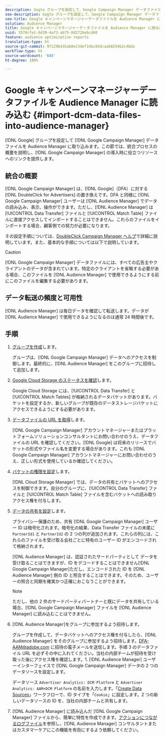 ```yaml
---
description: Gogle グループを設定して、Google Campaign Manager データファイルを Audience Manager に取り込みます。この節では、統合プロセスの概要を説明し、Google Campaign Manager の導入時に役立つリソースへのリンクを提供します。
seo-description: Gogle グループを設定して、Google Campaign Manager データファイルを Audience Manager に取り込みます。この節では、統合プロセスの概要を説明し、Google Campaign Manager の導入時に役立つリソースへのリンクを提供します。
seo-title: Google キャンペーンマネージャーデータファイルを Audience Manager に読み込む
solution: Audience Manager
title: Google キャンペーンマネージャーデータファイルを Audience Manager に読み込む
uuid: 3578cfe1-6d30-4a73-ab75-8d272bebcd60
feature: audience optimization reports
translation-type: ht
source-git-commit: 97129b435ab8e13def14bc85dcaab8254b2c4bda
workflow-type: ht
source-wordcount: '645'
ht-degree: 100%

---
```



# Google キャンペーンマネージャーデータファイルを Audience Manager に読み込む {#import-dcm-data-files-into-audience-manager}

[!DNL Google] グループを設定して [!DNL Google Campaign Manager] データファイルを Audience Manager に取り込みます。この節では、統合プロセスの概要を説明し、[!DNL Google Campaign Manager] の導入時に役立つリソースへのリンクを提供します。

## 統合の概要

[!DNL Google Campaign Manager] は、[!DNL Google]（DFA）に対する [!DNL DoubleClick for Advertisers] の置き換えです。DFA と同様に [!DNL Google Campaign Manager] ユーザーは [!DNL Audience Manager] でデータの読み込み、表示、操作ができます。ただし、[!DNL Audience Manager] は [!UICONTROL Data Transfer] ファイルと [!UICONTROL Match Table] ファイルに直接アクセスしてインポートすることはできません。これらのファイルをインポートする場合、顧客側での努力が必要になります。

その設定手順については、[DoubleClick Campaign Manager ヘルプ](https://support.google.com/dcm/partner/answer/2941575?hl=ja&amp;ref_topic=6107456)で詳細に説明しています。また、基本的な手順については以下で説明しています。

>[!CAUTION]
>
>[!DNL Google Campaign Manager] データファイルには、すべての広告主やクライアントのデータが含まれています。特定のクライアントを省略する必要がある場合、このファイルを [!DNL Audience Manager] で使用できるようにする前にこのファイルを編集する必要があります。

## データ転送の頻度と可用性

[!DNL Audience Manager] は毎日データを確認して転送します。データが [!DNL Audience Manager] で使用できるようになるのは通常 24 時間後です。

## 手順

1. [グループを作成](https://support.google.com/dcm/partner/answer/3370419?hl=ja&amp;ref_topic=6107456)します。

   グループは、[!DNL Google Campaign Manager] データへのアクセスを制御します。最終的に、[!DNL Audience Manager] をこのグループに招待して追加します。

1. [ Google Cloud Storage のステータスを確認](https://support.google.com/dcm/partner/answer/3370481?hl=ja&amp;ref_topic=6107456)します。

   Google Cloud Storage には、[!UICONTROL Data Transfer] と [!UICONTROL Match Tables] が格納されるデータバケットがあります。バケットを設定するか、新しいグループが既存のデータストレージバケットにアクセスできるようにする必要があります。

1. [ データファイルの URL を取得](https://support.google.com/dcm/partner/answer/3370482?hl=ja&amp;ref_topic=6107456)します。

   [!DNL Google Campaign Manager] アカウントマネージャーまたはプラットフォームソリューションコンサルタントにお問い合わせのうえ、データファイルの URL を確認してください。[!DNL Google] は将来のリリースでバケットの形式やファイル名を変更する場合があります。これも [!DNL Google Campaign Manager] アカウントマネージャーにお問い合わせのうえ、正しい形式を使用しているか確認してください。

1. [ バケットの権限を設定](https://cloud.google.com/storage/docs/cloud-console?csw=1#_bucketpermission)します。

   [!DNL Cloud Storage Manager] では、データの共有とバケットへのアクセスを制御できます。自分のグループに、[!UICONTROL Data Transfer] ファイルと [!UICONTROL Match Table] ファイルを含むバケットへの読み取りアクセス権を付与します。

1. [ データの共有を設定](https://support.google.com/dcm/partner/answer/6206106?hl=ja)します。

   プライバシー保護のため、共有 [!DNL Google Campaign Manager] ユーザー ID は暗号化されます。暗号化の結果、Data Transfer ファイルの末尾に `PartnerId1` と `PartnerId2` の 2 つの列が追加されます。これらの列には、これらのファイルを受け取る会社ごとに特有のユーザー ID がエンコードされて格納されます。

   [!DNL Audience Manager] は、認証されたサードパーティとして データを受け取ることはできますが、ID をデコードすることはできません[!DNL Google Campaign Manager]ただし、エンコードされた ID を [!DNL Audience Manager] 側の ID と照合することはできます。そのため、ユーザーの照合と同期を確実かつ正確におこなうことができます。

   >[!NOTE]
   >ただし、他の 2 件のサードパーティパートナーと既にデータを共有している場合、[!DNL Google Campaign Manager] ファイルを [!DNL Audience Manager] に読み込むことはできません。

1. [!DNL Audience Manager]をグループに参加するよう招待します。

   グループを作成して、データバケットへのアクセス権を付与したら、[!DNL Audience Manager] をそのグループに参加するよう招待します。DFA-AAM@adobe.com に招待の電子メールを送信します。手順 3 のデータファイル URL を必ずその中に入れてください。当社の内部チームが招待を受け取った後にアクセス権を確認します。1. [!DNL Audience Manager] ユーザーインターフェイスで [!DNL Google Campaign Manager] データの 2 つのデータソースを設定します。

   データソース `Advertiser Analytics: DCM Platform` と `Advertiser Analytics: AAM+DCM Platform` の名前を入力します。「[Create Data Sources](../../../features/manage-datasources.md#create-data-source)」ワークフローで、ID タイプを「`Cookie`」に設定します。2 つの新しいデータソースの ID を、当社の内部チームと共有します。

1. [!DNL Audience Manager] に読み込んだ [!DNL Google Campaign Manager] ファイルから、簡単に特性を作成できます。[アクションにつながるログファイル](../../../integration/media-data-integration/actionable-log-files.md)を参照し、[!DNL Audience Manager] コンサルタントまたはカスタマーケアにこの機能を有効にするよう依頼してください。
